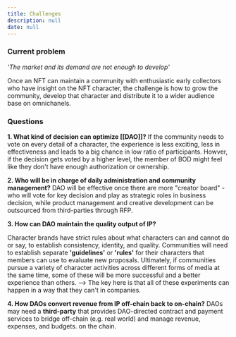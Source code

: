 ```yaml
---
title: Challenges
description: null
date: null
---
```


### Current problem

_'The market and its demand are not enough to develop'_

Once an NFT can maintain a community with enthusiastic early collectors who have insight on the NFT character, the challenge is how to grow the community, develop that character and distribute it to a wider audience base on omnichanels.

### Questions

**1. What kind of decision can optimize [[DAO]]?** If the community needs to vote on every detail of a character, the experience is less exciting, less in effectiveness and leads to a big chance in low ratio of participants. Howver, if the decision gets voted by a higher level, the member of BOD might feel like they don't have enough authorization or ownership.

**2. Who will be in charge of daily administration and community management?** DAO will be effective once there are more "creator board" - who will vote for key decision and play as strategic roles in business decision, while product management and creative development can be outsourced from third-parties through RFP.

**3. How can DAO maintain the quality output of IP?**

Character brands have strict rules about what characters can and cannot do or say, to establish consistency, identity, and quality. Communities will need to establish separate **'guidelines'** or **'rules'** for their characters that members can use to evaluate new proposals. Ultimately, if communities pursue a variety of character activities across different forms of media at the same time, some of these will be more successful and a better experience than others. --> The key here is that all of these experiments can happen in a way that they can't in companies.

**4. How DAOs convert revenue from IP off-chain back to on-chain?** DAOs may need a **third-party** that provides DAO-directed contract and payment services to bridge off-chain (e.g. real world) and manage revenue, expenses, and budgets. on the chain.
